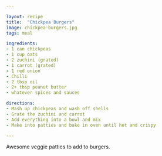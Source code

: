 ```yaml
---

layout: recipe
title:  "Chickpea Burgers"
image: chickpea-burgers.jpg
tags: meal

ingredients:
- 1 can chickpeas
- 1 cup oats
- 2 zuchini (grated)
- 1 carrot (grated)
- 1 red onion
- Chilli
- 2 tbsp oil
- 2+ tbsp peanut butter
- whatever spices and sauces

directions:
- Mash up chickpeas and wash off shells
- Grate the zuchini and carrot
- Add everything into a bowl and mix
- Make into patties and bake in oven until hot and crispy

---
```


Awesome veggie patties to add to burgers.

